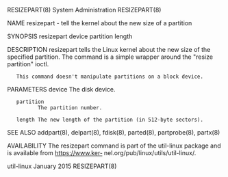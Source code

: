 RESIZEPART(8)                            System Administration                           RESIZEPART(8)

NAME
       resizepart - tell the kernel about the new size of a partition

SYNOPSIS
       resizepart device partition length

DESCRIPTION
       resizepart  tells  the Linux kernel about the new size of the specified partition.  The command
       is a simple wrapper around the "resize partition" ioctl.

       This command doesn't manipulate partitions on a block device.

PARAMETERS
       device The disk device.

       partition
              The partition number.

       length The new length of the partition (in 512-byte sectors).

SEE ALSO
       addpart(8), delpart(8), fdisk(8), parted(8), partprobe(8), partx(8)

AVAILABILITY
       The resizepart command is part of the util-linux package and is available from https://www.ker‐
       nel.org/pub/linux/utils/util-linux/.

util-linux                                   January 2015                                RESIZEPART(8)
